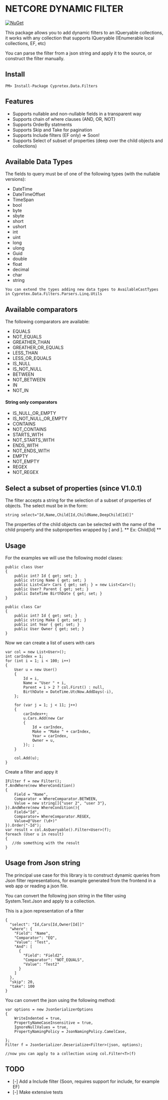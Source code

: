 # NETCORE DYNAMIC FILTER

[![NuGet](https://img.shields.io/nuget/v/Cypretex.Data.Filters?maxAge=259200&style=flat)](https://www.nuget.org/packages/Cypretex.Data.Filters/)

This package allows you to add dynamic filters to an IQueryable collections, it works with any collection that supports IQueryable (IEnumerable local collections, EF, etc)

You can parse the filter from a json string and apply it to the source, or construct the filter manually.

## Install

```
PM> Install-Package Cypretex.Data.Filters
```

## Features

- Supports nullable and non-nullable fields in a transparent way
- Supports chain of where clauses (AND, OR, NOT)
- Supports OrderBy statments
- Supports Skip and Take for pagination
- Supports Include filters (EF only) => Soon!
- Supports Select of subset of properties (deep over the child objects and collections) 

## Available Data Types

The fields to query must be of one of the following types (with the nullable versions):
 * DateTime
 * DateTimeOffset
 * TimeSpan
 * bool
 * byte
 * sbyte
 * short
 * ushort
 * int
 * uint
 * long
 * ulong
 * Guid
 * double
 * float
 * decimal
 * char
 * string


~~~ 
You can extend the types adding new data types to AvailableCastTypes in Cypretex.Data.Filters.Parsers.Linq.Utils
~~~

## Available comparators

The following comparators are available:

* EQUALS
* NOT_EQUALS
* GREATHER_THAN
* GREATHER_OR_EQUALS
* LESS_THAN
* LESS_OR_EQUALS
* IS_NULL
* IS_NOT_NULL
* BETWEEN
* NOT_BETWEEN
* IN
* NOT_IN

#### String only comparators
* IS_NULL_OR_EMPTY
* IS_NOT_NULL_OR_EMPTY
* CONTAINS
* NOT_CONTAINS
* STARTS_WITH
* NOT_STARTS_WITH
* ENDS_WITH
* NOT_ENDS_WITH
* EMPTY
* NOT_EMPTY
* REGEX
* NOT_REGEX

## Select a subset of properties (since V1.0.1)

The filter accepts a string for the selection of a subset of properties of objects. The select must be in the form:

```
string select="Id,Name,Child[Id,ChildName,DeepChild[Id]]"
```
The properties of the child objects can be selected with the name of the child property and the subproperties wrapped by [ and ]. ** Ex: Child[Id] **

## Usage

For the examples we will use the following model clases:
```
public class User
{
    public int? Id { get; set; }
    public string Name { get; set; }
    public List<Car> Cars { get; set; } = new List<Car>();
    public User? Parent { get; set; }
    public DateTime BirthDate { get; set; }
}

public class Car
{
    public int? Id { get; set; }
    public string Make { get; set; }
    public int Year { get; set; }
    public User Owner { get; set; }
}
```

Now we can create a list of users with cars
```
var col = new List<User>();
int carIndex = 1;
for (int i = 1; i < 100; i++)
{
    User u = new User()
    {
        Id = i,
        Name = "User " + i,
        Parent = i > 2 ? col.First() : null,
        BirthDate = DateTime.UtcNow.AddDays(-i),
    };

    for (var j = 1; j < 11; j++)
    {
        carIndex++;
        u.Cars.Add(new Car
        {
            Id = carIndex,
            Make = "Make " + carIndex,
            Year = carIndex,
            Owner = u,
        }); ;
    }

    col.Add(u);
}
```

Create a filter and appy it

```
IFilter f = new Filter();
f.AndWhere(new WhereCondition()
{
    Field = "Name",
    Comparator = WhereComparator.BETWEEN,
    Value = new string[]{"user 2", "user 3"},
}).AndWhere(new WhereCondition(){
    Field="Id",
    Comparator= WhereComparator.REGEX,
    Value=@"User (\d+)"
}).Order("-Id");
var result = col.AsQueryable().Filter<User>(f);
foreach (User u in result)
{
   //do something with the result
}
```

## Usage from Json string

The principal use case for this library is to construct dynamic queries from Json filter representations, for example generated from the frontend in a web app or reading a json file.

You can convert the following json string in the filter using System.Text.Json and apply to a collection.

This is a json representation of a filter
```
{
  "select": "Id,Cars[Id,Owner[Id]]"
  "where": {
    "Field": "Name",
    "Comparator": "EQ",
    "Value": "Test",
    "And": [
      {
        "Field": "Field2",
        "Comparator": "NOT_EQUALS",
        "Value": "Test2"
      }
    ]
  },
  "skip": 20,
  "take": 100
}
```

You can convert the json using the following method:

```
var options = new JsonSerializerOptions
{
    WriteIndented = true,
    PropertyNameCaseInsensitive = true,
    IgnoreNullValues = true,
    PropertyNamingPolicy = JsonNamingPolicy.CamelCase,

};
Filter f = JsonSerializer.Deserialize<Filter>(json, options);

//now you can apply to a collection using col.Filter<T>(f)
```

## TODO
- [-] Add a Include filter (Soon, requires support for include, for example EF)
- [-] Make extensive tests